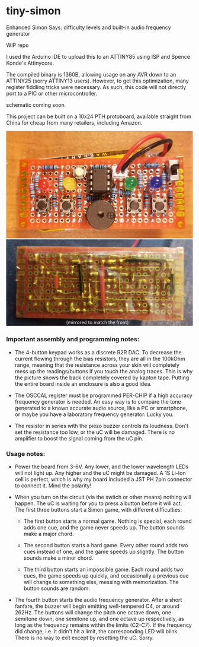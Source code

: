 # tiny-simon
Enhanced Simon Says: difficulty levels and built-in audio frequency
generator

WIP repo

I used the Arduino IDE to upload this to an ATTINY85 using ISP and
Spence Konde's Attinycore.

The compiled binary is 1360B, allowing usage on any AVR down to
an ATTINY25 (sorry ATTINY13 users). However, to get this optimization,
many register fiddling tricks were necessary. As such, this code will
not directly port to a PIC or other microcontroller.

schematic coming soon

This project can be built on a 10x24 PTH protoboard, available straight
from China for cheap from many retailers, including Amazon.

![Front of PCB](assets/front.jpg)
![Back of PCB, mirrored](assets/back.jpg)

### Important assembly and programming notes:

- The 4-button keypad works as a discrete R2R DAC.
To decrease the current flowing through the bias resistors, they are
all in the 100kOhm range, meaning that the resistance across your skin
will completely mess up the readings/buttons if you touch the analog traces.
This is why the picture shows the back completely covered by kapton tape.
Putting the entire board inside an enclosure is also a good idea.

- The OSCCAL register must be programmed PER-CHIP if a high accuracy 
frequency generator is needed. An easy way is to compare the tone generated
to a known accurate audio source, like a PC or smartphone, or maybe you
have a laboratory frequency generator. Lucky you.

- The resistor in series with the piezo buzzer controls its loudness.
Don't set the resistance too low, or the uC will be damaged. There is
no amplifier to boost the signal coming from the uC pin.

### Usage notes:

- Power the board from 3-6V. Any lower, and the lower wavelength LEDs
will not light up. Any higher and the uC might be damaged. A 1S Li-Ion
cell is perfect, which is why my board included a JST PH 2pin connector
to connect it. Mind the polarity!

- When you turn on the circuit (via the switch or other means) nothing
will happen. The uC is waiting for you to press a button before it will
act. The first three buttons start a Simon game, with different
difficulties:

  - The first button starts a normal game. Nothing is special, each round
adds one cue, and the game never speeds up. The button sounds make a major
chord.

  - The second button starts a hard game. Every other round adds two cues
instead of one, and the game speeds up slightly. The button sounds make a
minor chord.
 
  - The third button starts an impossible game. Each round adds two cues,
the game speeds up quickly, and occasionally a previous cue will change
to something else, messing with memorization. The button sounds are random.

- The fourth button starts the audio frequency generator. After a short
fanfare, the buzzer will begin emitting well-tempered C4, or around 262Hz.
The buttons will change the pitch one octave down, one semitone down, one
semitone up, and one octave up respectively, as long as the frequency remains
within the limits (C2-C7). If the frequency did change, i.e. it didn't hit a
limit, the corresponding LED will blink. There is no way to exit except by
resetting the uC. Sorry.

